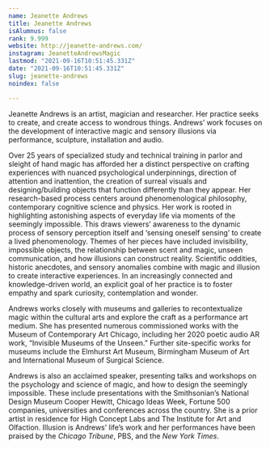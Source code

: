 ```yaml
---
name: Jeanette Andrews
title: Jeanette Andrews
isAlumnus: false
rank: 9.999
website: http://jeanette-andrews.com/
instagram: JeanetteAndrewsMagic
lastmod: "2021-09-16T10:51:45.331Z"
date: "2021-09-16T10:51:45.331Z"
slug: jeanette-andrews
noindex: false

---
```

Jeanette Andrews is an artist, magician and researcher. Her practice seeks to create, and create access to wondrous things. Andrews’ work focuses on the development of interactive magic and sensory illusions via performance, sculpture, installation and audio.   

Over 25 years of specialized study and technical training in parlor and sleight of hand magic has afforded her a distinct perspective on crafting experiences with nuanced psychological underpinnings, direction of attention and inattention, the creation of surreal visuals and designing/building objects that function differently than they appear. Her research-based process centers around phenomenological philosophy, contemporary cognitive science and physics. Her work is rooted in highlighting astonishing aspects of everyday life via moments of the seemingly impossible. This draws viewers’ awareness to the dynamic process of sensory perception itself and ‘sensing oneself sensing’ to create a lived phenomenology. Themes of her pieces have included invisibility, impossible objects, the relationship between scent and magic, unseen communication, and how illusions can construct reality. Scientific oddities, historic anecdotes, and sensory anomalies combine with magic and illusion to create interactive experiences. In an increasingly connected and knowledge-driven world, an explicit goal of her practice is to foster empathy and spark curiosity, contemplation and wonder.  

Andrews works closely with museums and galleries to recontextualize magic within the cultural arts and explore the craft as a performance art medium. She has presented numerous commissioned works with the Museum of Contemporary Art Chicago, including her 2020 poetic audio AR work, “Invisible Museums of the Unseen.” Further site-specific works for museums include the Elmhurst Art Museum, Birmingham Museum of Art and International Museum of Surgical Science.   

Andrews is also an acclaimed speaker, presenting talks and workshops on the psychology and science of magic, and how to design the seemingly impossible. These include presentations with the Smithsonian’s National Design Museum Cooper Hewitt, Chicago Ideas Week, Fortune 500 companies, universities and conferences across the country. She is a prior artist in residence for High Concept Labs and The Institute for Art and Olfaction. Illusion is Andrews’ life’s work and her performances have been praised by the *Chicago Tribune*, PBS, and the *New York Times*.